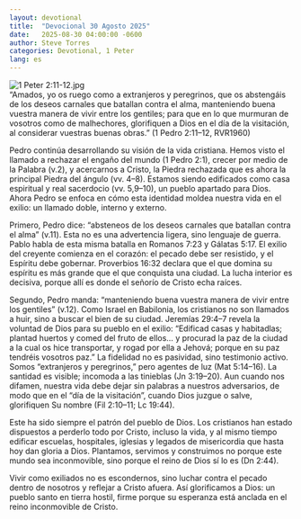 ```yaml
---
layout: devotional
title:  "Devocional 30 Agosto 2025"
date:   2025-08-30 04:00:00 -0600
author: Steve Torres
categories: Devotional, 1 Peter
lang: es
---
```

<img src="https://sitemedia.esteeb.com/file/esteebcomsitemedia/devotional_images/1+Peter/ES-1Pe-2_11-12.jpg?raw=true" alt="1 Peter 2:11-12.jpg" style="max-width: 100%; height: auto;">

<div class="scripture">
   “Amados, yo os ruego como a extranjeros y peregrinos, que os abstengáis de los deseos carnales que batallan contra el alma, manteniendo buena vuestra manera de vivir entre los gentiles; para que en lo que murmuran de vosotros como de malhechores, glorifiquen a Dios en el día de la visitación, al considerar vuestras buenas obras.” (1 Pedro 2:11–12, RVR1960)
</div>

Pedro continúa desarrollando su visión de la vida cristiana. Hemos visto el llamado a rechazar el engaño del mundo (1 Pedro 2:1), crecer por medio de la Palabra (v.2), y acercarnos a Cristo, la Piedra rechazada que es ahora la principal Piedra del ángulo (vv. 4–8). Estamos siendo edificados como casa espiritual y real sacerdocio (vv. 5,9–10), un pueblo apartado para Dios. Ahora Pedro se enfoca en cómo esta identidad moldea nuestra vida en el exilio: un llamado doble, interno y externo.

Primero, Pedro dice: “absteneos de los deseos carnales que batallan contra el alma” (v.11). Esta no es una advertencia ligera, sino lenguaje de guerra. Pablo habla de esta misma batalla en Romanos 7:23 y Gálatas 5:17. El exilio del creyente comienza en el corazón: el pecado debe ser resistido, y el Espíritu debe gobernar. Proverbios 16:32 declara que el que domina su espíritu es más grande que el que conquista una ciudad. La lucha interior es decisiva, porque allí es donde el señorío de Cristo echa raíces.

Segundo, Pedro manda: “manteniendo buena vuestra manera de vivir entre los gentiles” (v.12). Como Israel en Babilonia, los cristianos no son llamados a huir, sino a buscar el bien de su ciudad. Jeremías 29:4–7 revela la voluntad de Dios para su pueblo en el exilio: “Edificad casas y habitadlas; plantad huertos y comed del fruto de ellos… y procurad la paz de la ciudad a la cual os hice transportar, y rogad por ella a Jehová; porque en su paz tendréis vosotros paz.” La fidelidad no es pasividad, sino testimonio activo. Somos “extranjeros y peregrinos,” pero agentes de luz (Mat 5:14–16). La santidad es visible; incomoda a las tinieblas (Jn 3:19–20). Aun cuando nos difamen, nuestra vida debe dejar sin palabras a nuestros adversarios, de modo que en el “día de la visitación”, cuando Dios juzgue o salve, glorifiquen Su nombre (Fil 2:10–11; Lc 19:44).

Este ha sido siempre el patrón del pueblo de Dios. Los cristianos han estado dispuestos a perderlo todo por Cristo, incluso la vida, y al mismo tiempo edificar escuelas, hospitales, iglesias y legados de misericordia que hasta hoy dan gloria a Dios. Plantamos, servimos y construimos no porque este mundo sea inconmovible, sino porque el reino de Dios sí lo es (Dn 2:44).

Vivir como exiliados no es escondernos, sino luchar contra el pecado dentro de nosotros y reflejar a Cristo afuera. Así glorificamos a Dios: un pueblo santo en tierra hostil, firme porque su esperanza está anclada en el reino inconmovible de Cristo.